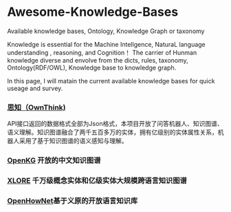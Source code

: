# Awesome-Knowledge-Bases
Available knowledge bases, Ontology, Knowledge Graph or  taxonomy

Knowledge is essential for the Machine Intellgence, NaturaL language understanding , reasoning, and Cognition！
The carrier of Hunman knowledge diverse and envolve from the dicts, rules, taxonomy, Ontology(RDF/OWL),  Knowledge base to knowledge graph.

In this page, I will matain the current available knowledge bases for quick useage and survey.


### [思知（OwnThink)](https://www.ownthink.com/)
API接口返回的数据格式全部为Json格式，本项目开放了问答机器人、知识图谱、语义理解。知识图谱融合了两千五百多万的实体，拥有亿级别的实体属性关系，机器人采用了基于知识图谱的语义感知与理解。

### [OpenKG](http://openkg.cn/) 开放的中文知识图谱

### [XLORE](https://xlore.org/) 千万级概念实体和亿级实体大规模跨语言知识图谱

### [OpenHowNet](https://openhownet.thunlp.org/)基于义原的开放语言知识库

